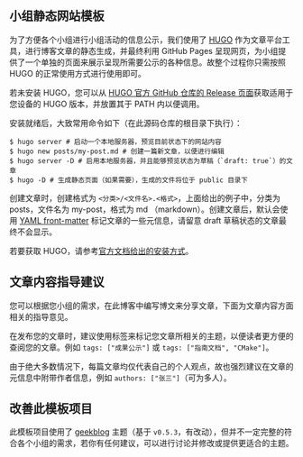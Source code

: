 ## 小组静态网站模板

为了方便各个小组进行小组活动的信息公示，我们使用了 [HUGO](https://gohugo.io/) 作为文章平台工具，进行博客文章的静态生成，并最终利用 GitHub Pages 呈现网页，为小组提供了一个单独的页面来展示呈现所需要公示的各种信息。故整个过程你只需按照 HUGO 的正常使用方式进行使用即可。

若未安装 HUGO，您可以从 [HUGO 官方 GitHub 仓库的 Release 页面](https://github.com/gohugoio/hugo/releases)获取适用于您设备的 HUGO 版本，并放置其于 PATH 内以便调用。

安装就绪后，大致常用命令如下（在此源码仓库的根目录下执行）：

```
$ hugo server # 启动一个本地服务器，预览目前状态下的网站内容
$ hugo new posts/my-post.md # 创建一篇新文章，以便进行编辑
$ hugo server -D # 启用本地服务器，并且能够预览状态为草稿（`draft: true`）的文章
$ hugo -D # 生成静态页面（如果需要），生成的文件将位于 public 目录下
```

创建文章时，创建格式为 `<分类>/<文件名>.<格式>`，上面给出的例子中，分类为 posts，文件名为 my-post，格式为 md （markdown）。创建文章后，默认会使用 [YAML front-matter](https://gohugo.io/content-management/front-matter/) 标记文章的一些元信息，请留意 draft 草稿状态的文章最终不会显示。

若要获取 HUGO，请参考[官方文档给出的安装方式](https://gohugo.io/getting-started/installing)。

## 文章内容指导建议

您可以根据您小组的需求，在此博客中编写博文来分享文章，下面为文章内容方面相关的指导意见。

在发布您的文章时，建议使用标签来标记您文章所相关的主题，以便读者更方便的查阅您的文章。例如 `tags: ["成果公示"]` 或 `tags: ["指南文档", "CMake"]`。

由于绝大多数情况下，每篇文章均仅代表自己的个人观点，故也强烈建议在文章的元信息中附带作者信息，例如 `authors: ["张三"]`（可为多人）。

## 改善此模板项目

此模板项目使用了 [geekblog](https://themes.gohugo.io/hugo-geekblog/) 主题（基于 `v0.5.3`，有改动），但并不一定完整的符合各个小组的需求，若你有任何建议，可以进行讨论并修改或提供更适合的主题。
